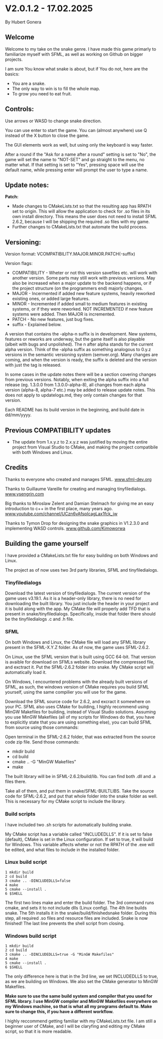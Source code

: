 # V2.0.1.2 - 17.02.2025
By Hubert Gonera

## Welcome

Welcome to my take on the snake genre.
I have made this game primarly to familiarize myself with SFML, as well as working on Github on bigger projects.

I am sure You know what snake is about, but if You do not, here are the basics:

* You are a snake.
* The only way to win is to fill the whole map.
* To grow you need to eat fruit.

## Controls:

Use arrows or WASD to change snake direction.

You can use enter to start the game.
You can (almost anywhere) use Q instead of the X button to close the game.

The GUI elements work as well, but using only the keyboard is way faster.

After a round if the "Ask for a name after a round" setting is set to "No", the game will set the name to "NOT-SET" and go straight to the menu, no matter what.
If that setting is set to "Yes", pressing space will use the default name, while pressing enter will prompt the user to type a name.

## Update notes:

**Patch:**
* Made changes to CMakeLists.txt so that the resulting app has RPATH set to origin. This will allow the application to check for .so files in its own install directory. This means the user does not need to install SFML 2.6.2, because I will be shipping the required .so files with my game.
* Further changes to CMakeLists.txt that automate the build process.

## Versioning:

Version format: VCOMPATIBILITY.MAJOR.MINOR.PATCH(-suffix)

Version flags:

* COMPATIBILITY - Wheter or not this version savefiles etc. will work with another version. Some parts may still work with previous versions. May also be increased when a major update to the backend happens, or if the project structure (on the programmers end) majorly changes.
* MAJOR - Incermented if added new feature systems, heavily reworked existing ones, or added large features.
* MINOR - Incremented if added small to medium features in existing systems, or if they were reworked. NOT INCREMENTED if new feature systems were added. Then MAJOR is incremented.
* PATCH - No new features, just bug fixes.
* suffix - Explained below.

A version that contains the -alpha-n suffix is in development. New systems, features or reworks are underway, but the game itself is also playable
(albeit with bugs and unpolished). The n after alpha stands for the current alpha version. Think of the -alpha suffix as something analogous to 0.y.z
versions in the semantic versioning system (semver.org). Many changes are coming, and when the version is ready, the suffix is deleted and the
version with just the tag is released.

In some cases in the update notes there will be a section covering changes from previous versions. Notably, when exiting the alpha suffix into a full release (eg. 1.3.0.0 from 1.3.0.0-alpha-8), all changes
from each alpha version (alpha-8, alpha-7 etc.) may be added to release update notes. This does not apply to updatelogs.md, they only contain changes for that version.

Each README has its build version in the beginning, and build date in dd/mm/yyyy.

## Previous COMPATIBILITY updates

* The update from 1.x.y.z to 2.x.y.z was justified by moving the entire project from Visual Studio to CMake, and making the project compatibile with both Windows and Linux.

## Credits
Thanks to everyone who created and manages SFML.
www.sfml-dev.org

Thanks to Guillaume Vareille for creating and managing tinyfiledialogs.
www.ysengrin.com

Big thanks to Miroslaw Zelent and Damian Stelmach for giving me an easy introduction to c++ in the first place, many years ago.
www.youtube.com/channel/UCzn6vAfspIcagLax1fck_jw

Thanks to Tymon Drop for designing the snake graphics in V1.2.3.0 and implementing WASD controls.
www.github.com/Kimoworwa

## Building the game yourself

I have provided a CMakeLists.txt file for easy building on both Windows and Linux.

The project as of now uses two 3rd party libraries, SFML and tinyfiledialogs.

### Tinyfiledialogs

Download the latest version of tinyfiledialogs. The current version of the game uses v3.19.1. As it is a header-only library, there is no need for downloading the built library. You just include the header in your project and it is build along with the app. My CMake file will properly add TFD that is present in snake/tinyfiledialogs. Specifically, inside that folder there should be the tinyfiledialogs .c and .h file.

### SFML

On both Windows and Linux, the CMake file will load any SFML library present in the SFML-X.Y.Z folder. As of now, the game uses SFML-2.6.2.

On Linux, use the SFML version that is built using GCC 64-bit. That version is avaible for download on SFMLs website. Download the compressed file, and exctract it. Put the SFML-2.6.2 folder into snake. My CMake script will automatically load it.

On Windows, I encountered problems with the already built versions of SFML, as such, the windows version of CMake requires you build SFML yourself, using the same compilier you will use for the game.

Download the SFML source code for 2.6.2, and excract it somewhere on your PC. SFML also uses CMake for building, I highly recommend using MinGW Makefiles for building, instead of Visual Studio solutions. Assuming you use MinGW Makefiles (all of my scripts for Windows do that, you have to explicitly state that you are using something else), you can build SFML from source using those commands:

Open terminal in the SFML-2.6.2 folder, that was extracted from the source code zip file. Send those commands:
* mkdir build
* cd build
* cmake .. -G "MinGW Makefiles"
* make

The built library will be in SFML-2.6.2/build/lib. You can find both .dll and .a files there.

Take all of them, and put them in snake/SFML-BUILTLIBS.  Take the source code for SFML-2.6.2, and put that whole folder into the snake folder as well. This is necessary for my CMake script to include the library.

### Build scripts

I have included two .sh scripts for automatically building snake.

My CMake script has a variable called "INCLUDEDLLS". If it is set to false (default), CMake is set in the Linux configuration. If set to true, it will build for Windows. This variable affects wheter or not the RPATH of the .exe will be edited, and what files to include in the installed folder.

### Linux build script

```
1 mkdir build
2 cd build
3 cmake .. -DINCLUDEDLLS=false
4 make
5 cmake --install .
6 $SHELL
```

The first two lines make and enter the build folder. The 3rd command runs cmake, and sets it to not include dlls (Linux config). The 4th line builds snake. The 5th installs it in the snake/build/finishedsnake folder. During this step, all required .so files and resource files are included. Snake is now finished! The last line prevents the shell script from closing.

### Windows build script

```
1 mkdir build
2 cd build
3 cmake .. -DINCLUDEDLLS=true -G "MinGW Makefiles"
4 make
5 cmake --install .
6 $SHELL
```

The only difference here is that in the 3rd line, we set INCLUDEDLLS to true, as we are building on Windows. We also set the CMake generator to MinGW Makefiles.

**Make sure to use the same build system and compiler that you used for SFML library. I use MinGW compiler and MinGW Makefiles everywhere on my Windows machine, so that is what all my programs default to. Make sure to change this, if you have a different workflow.**

I highly reccommend getting familiar with my CMakeLists.txt file. I am still a beginner user of CMake, and I will be claryfing and editing my CMake script, so that it is more readable.